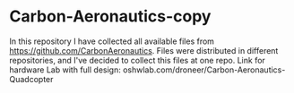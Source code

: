 # Carbon-Aeronautics-copy
In this repository I have collected all available files from https://github.com/CarbonAeronautics. Files were distributed in different repositories, and I've decided to collect this files at one repo. Link for hardware Lab with full design: oshwlab.com/droneer/Carbon-Aeronautics-Quadcopter
